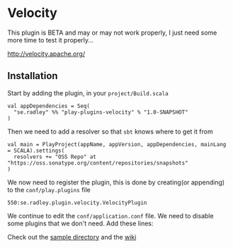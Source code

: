 # Velocity
This plugin is BETA and may or may not work properly, I just need some more time to test it properly...

http://velocity.apache.org/

## Installation
Start by adding the plugin, in your `project/Build.scala`

    val appDependencies = Seq(
      "se.radley" %% "play-plugins-velocity" % "1.0-SNAPSHOT"
    )

Then we need to add a resolver so that `sbt` knows where to get it from

    val main = PlayProject(appName, appVersion, appDependencies, mainLang = SCALA).settings(
      resolvers += "OSS Repo" at "https://oss.sonatype.org/content/repositories/snapshots"
    )

We now need to register the plugin, this is done by creating(or appending) to the `conf/play.plugins` file

    550:se.radley.plugin.velocity.VelocityPlugin

We continue to edit the `conf/application.conf` file. We need to disable some plugins that we don't need.
Add these lines:



Check out the [sample directory](https://github.com/leon/play-velocity/tree/master/sample) and the [wiki](https://github.com/leon/play-velocity/wiki)
